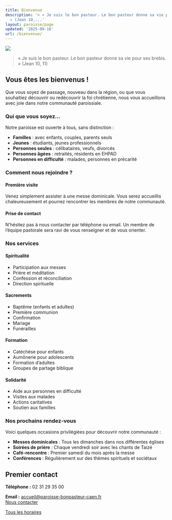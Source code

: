 ```yaml
---
title: Bienvenue
description: '> « Je suis le bon pasteur. Le bon pasteur donne sa vie pour ses brebis.
  » (Jean 10,...'
layout: paroisse/page
updated: '2025-09-16'
url: /bienvenue/
---
```


[![](https://blogger.googleusercontent.com/img/b/R29vZ2xl/AVvXsEjGtDPv-cBD1LkRe0WQALm9EHHUyeg1nogPTHeD12eLhcQUTSomKSNRFFDub1n9oWTXEE1RmAajEL-bWI9-TTPckqug5xe6JCYL4jPzN6XnHTaH9yycWnoy3IQNtakZTmmv-oSxPYRJ3Cj-MHO0JGFOWzgX0SjnQNAfh-4r8sUOp52Me4gbIRio_SVowdaF/w400-h266/Bienvenue%20devant%20la%20cathe%CC%81drale%20gothique.png)](https://blogger.googleusercontent.com/img/b/R29vZ2xl/AVvXsEjGtDPv-cBD1LkRe0WQALm9EHHUyeg1nogPTHeD12eLhcQUTSomKSNRFFDub1n9oWTXEE1RmAajEL-bWI9-TTPckqug5xe6JCYL4jPzN6XnHTaH9yycWnoy3IQNtakZTmmv-oSxPYRJ3Cj-MHO0JGFOWzgX0SjnQNAfh-4r8sUOp52Me4gbIRio_SVowdaF/s1536/Bienvenue%20devant%20la%20cathe%CC%81drale%20gothique.png)

> « Je suis le bon pasteur. Le bon pasteur donne sa vie pour ses brebis. » (Jean 10, 11)

## Vous êtes les bienvenus !

Que vous soyez de passage, nouveau dans la région, ou que vous souhaitiez découvrir ou redécouvrir la foi chrétienne, nous vous accueillons avec joie dans notre communauté paroissiale.

### Qui que vous soyez…

Notre paroisse est ouverte à tous, sans distinction :

  * **Familles** : avec enfants, couples, parents seuls
  * **Jeunes** : étudiants, jeunes professionnels
  * **Personnes seules** : célibataires, veufs, divorcés
  * **Personnes âgées** : retraités, résidents en EHPAD
  * **Personnes en difficulté** : malades, personnes en précarité

### Comment nous rejoindre ?

####  Première visite

Venez simplement assister à une messe dominicale. Vous serez accueillis chaleureusement et pourrez rencontrer les membres de notre communauté.

#### Prise de contact

N’hésitez pas à nous contacter par téléphone ou email. Un membre de l’équipe pastorale sera ravi de vous renseigner et de vous orienter.

### Nos services

#### Spiritualité

  * Participation aux messes
  * Prière et méditation
  * Confession et réconciliation
  * Direction spirituelle

#### Sacrements

  * Baptême (enfants et adultes)
  * Première communion
  * Confirmation
  * Mariage
  * Funérailles

#### Formation

  * Catéchèse pour enfants
  * Aumônerie pour adolescents
  * Formation d’adultes
  * Groupes de partage biblique

#### Solidarité

  * Aide aux personnes en difficulté
  * Visites aux malades
  * Actions caritatives
  * Soutien aux familles

### Nos prochains rendez-vous

Voici quelques occasions privilégiées pour découvrir notre communauté :

  * **Messes dominicales** : Tous les dimanches dans nos différentes églises
  * **Soirées de prière** : Chaque vendredi soir avec les chants de Taizé
  * **Café-rencontre** : Premier samedi du mois après la messe
  * **Conférences** : Régulièrement sur des thèmes spirituels et sociétaux

## Premier contact

**Téléphone :** 02 31 29 35 00

**Email :** [accueil@paroisse-bonpasteur-caen.fr](mailto:accueil@paroisse-bonpasteur-caen.fr)  
[Nous contacter  
](/infos/contact)  

[Tous les horaires](/infos/messes-horaires)